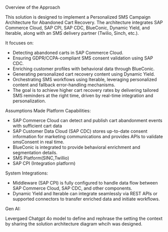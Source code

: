 Overview of the Approach

This solution is designed to implement a Personalized SMS Campaign Architecture for Abandoned Cart Recovery. The architecture integrates SAP Commerce Cloud, SAP CPI, SAP CDC, BlueConic, Dynamic Yield, and Iterable, along with an SMS delivery partner (Twilio, Sinch, etc.). 

It focuses on:

- Detecting abandoned carts in SAP Commerce Cloud.
- Ensuring GDPR/CCPA-compliant SMS consent validation using SAP CDC.
- Enriching customer profiles with behavioral data through BlueConic.
- Generating personalized cart recovery content using Dynamic Yield.
- Orchestrating SMS workflows using Iterable, leveraging personalized content and fallback error-handling mechanisms.
- The goal is to achieve higher cart recovery rates by delivering tailored SMS reminders at the right time, driven by real-time integration and personalization.

Assumptions Made Platform Capabilities:

- SAP Commerce Cloud can detect and publish cart abandonment events with sufficient cart data 
- SAP Customer Data Cloud (SAP CDC) stores up-to-date consent information for marketing communications and provides APIs to validate smsConsent in real time.
- BlueConic is integrated to provide behavioral enrichment and segmentation details.
- SMS Platform(SINC,Twillio)
- SAP CPI (Integration platform)

System Integrations:
- Middleware (SAP CPI) is fully configured to handle data flow between SAP Commerce Cloud, SAP CDC, and other components.
- Dynamic Yield and Iterable can integrate seamlessly via REST APIs or supported connectors to transfer enriched data and initiate workflows.


Gen AI:

Levergaed Chatgpt 4o model to define and rephrase the setting the context by sharing the solution architecture diagram whcih was designed. 
